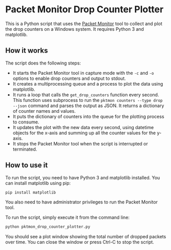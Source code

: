 # Packet Monitor Drop Counter Plotter

This is a Python script that uses the [Packet Monitor](https://docs.microsoft.com/en-us/windows-server/networking/technologies/pktmon/pktmon) tool to collect and plot the drop counters on a Windows system. It requires Python 3 and matplotlib.

## How it works

The script does the following steps:

- It starts the Packet Monitor tool in capture mode with the `-c` and `-o` options to enable drop counters and output to stdout.
- It creates a multiprocessing queue and a process to plot the data using matplotlib.
- It runs a loop that calls the `get_drop_counters` function every second. This function uses subprocess to run the `pktmon counters --type drop --json` command and parses the output as JSON. It returns a dictionary of counter names and values.
- It puts the dictionary of counters into the queue for the plotting process to consume.
- It updates the plot with the new data every second, using datetime objects for the x-axis and summing up all the counter values for the y-axis.
- It stops the Packet Monitor tool when the script is interrupted or terminated.

## How to use it

To run the script, you need to have Python 3 and matplotlib installed. You can install matplotlib using pip:

```bash
pip install matplotlib
```

You also need to have administrator privileges to run the Packet Monitor tool.

To run the script, simply execute it from the command line:

```bash
python pktmon_drop_counter_plotter.py
```

You should see a plot window showing the total number of dropped packets over time. You can close the window or press Ctrl-C to stop the script.